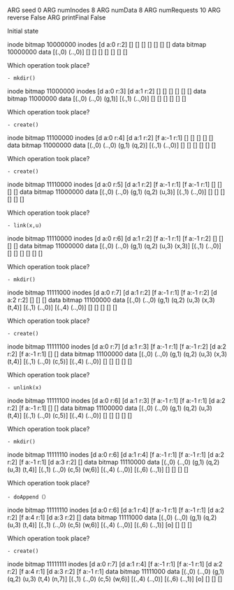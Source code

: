 ARG seed 0
ARG numInodes 8
ARG numData 8
ARG numRequests 10
ARG reverse False
ARG printFinal False

Initial state

inode bitmap  10000000
inodes        [d a:0 r:2] [] [] [] [] [] [] [] 
data bitmap   10000000
data          [(.,0) (..,0)] [] [] [] [] [] [] [] 

Which operation took place?

	- mkdir()

inode bitmap  11000000
inodes        [d a:0 r:3] [d a:1 r:2] [] [] [] [] [] [] 
data bitmap   11000000
data          [(.,0) (..,0) (g,1)] [(.,1) (..,0)] [] [] [] [] [] [] 

Which operation took place?

	- create()

inode bitmap  11100000
inodes        [d a:0 r:4] [d a:1 r:2] [f a:-1 r:1] [] [] [] [] [] 
data bitmap   11000000
data          [(.,0) (..,0) (g,1) (q,2)] [(.,1) (..,0)] [] [] [] [] [] [] 

Which operation took place?

	- create()

inode bitmap  11110000
inodes        [d a:0 r:5] [d a:1 r:2] [f a:-1 r:1] [f a:-1 r:1] [] [] [] [] 
data bitmap   11000000
data          [(.,0) (..,0) (g,1) (q,2) (u,3)] [(.,1) (..,0)] [] [] [] [] [] [] 

Which operation took place?

	- link(x,u)

inode bitmap  11110000
inodes        [d a:0 r:6] [d a:1 r:2] [f a:-1 r:1] [f a:-1 r:2] [] [] [] [] 
data bitmap   11000000
data          [(.,0) (..,0) (g,1) (q,2) (u,3) (x,3)] [(.,1) (..,0)] [] [] [] [] [] [] 

Which operation took place?

	- mkdir()

inode bitmap  11111000
inodes        [d a:0 r:7] [d a:1 r:2] [f a:-1 r:1] [f a:-1 r:2] [d a:2 r:2] [] [] [] 
data bitmap   11100000
data          [(.,0) (..,0) (g,1) (q,2) (u,3) (x,3) (t,4)] [(.,1) (..,0)] [(.,4) (..,0)] [] [] [] [] [] 

Which operation took place?

	- create()

inode bitmap  11111100
inodes        [d a:0 r:7] [d a:1 r:3] [f a:-1 r:1] [f a:-1 r:2] [d a:2 r:2] [f a:-1 r:1] [] [] 
data bitmap   11100000
data          [(.,0) (..,0) (g,1) (q,2) (u,3) (x,3) (t,4)] [(.,1) (..,0) (c,5)] [(.,4) (..,0)] [] [] [] [] [] 

Which operation took place?

	- unlink(x)

inode bitmap  11111100
inodes        [d a:0 r:6] [d a:1 r:3] [f a:-1 r:1] [f a:-1 r:1] [d a:2 r:2] [f a:-1 r:1] [] [] 
data bitmap   11100000
data          [(.,0) (..,0) (g,1) (q,2) (u,3) (t,4)] [(.,1) (..,0) (c,5)] [(.,4) (..,0)] [] [] [] [] [] 

Which operation took place?

	- mkdir()

inode bitmap  11111110
inodes        [d a:0 r:6] [d a:1 r:4] [f a:-1 r:1] [f a:-1 r:1] [d a:2 r:2] [f a:-1 r:1] [d a:3 r:2] [] 
data bitmap   11110000
data          [(.,0) (..,0) (g,1) (q,2) (u,3) (t,4)] [(.,1) (..,0) (c,5) (w,6)] [(.,4) (..,0)] [(.,6) (..,1)] [] [] [] [] 

Which operation took place?

	- doAppend（）

inode bitmap  11111110
inodes        [d a:0 r:6] [d a:1 r:4] [f a:-1 r:1] [f a:-1 r:1] [d a:2 r:2] [f a:4 r:1] [d a:3 r:2] [] 
data bitmap   11111000
data          [(.,0) (..,0) (g,1) (q,2) (u,3) (t,4)] [(.,1) (..,0) (c,5) (w,6)] [(.,4) (..,0)] [(.,6) (..,1)] [o] [] [] [] 

Which operation took place?

	- create()

inode bitmap  11111111
inodes        [d a:0 r:7] [d a:1 r:4] [f a:-1 r:1] [f a:-1 r:1] [d a:2 r:2] [f a:4 r:1] [d a:3 r:2] [f a:-1 r:1] 
data bitmap   11111000
data          [(.,0) (..,0) (g,1) (q,2) (u,3) (t,4) (n,7)] [(.,1) (..,0) (c,5) (w,6)] [(.,4) (..,0)] [(.,6) (..,1)] [o] [] [] [] 